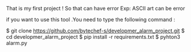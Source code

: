 That is my first project ! So that can have error 
Exp: ASCII art can be error 

if you want to use this tool .You need to type the following command :

$ git clone https://github.com/bytechef-s/developmer_alarm_project.git
$ cd  developmer_alarm_project 
$ pip install -r requirements.txt
$ pyhton3 alarm.py
